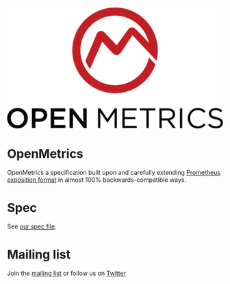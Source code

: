 
![OpenMetrics Logo](website/static/images/logo/logo-with-text.png)

# OpenMetrics

OpenMetrics a specification built upon and carefully extending [Prometheus exposition format](https://prometheus.io/docs/instrumenting/exposition_formats/) in almost 100% backwards-compatible ways.

# Spec

See [our spec file](OpenMetrics.md).

# Mailing list

Join the [mailing list](https://groups.google.com/forum/m/#!forum/openmetrics) or follow us on [Twitter](https://twitter.com/OpenMetricsIO)
